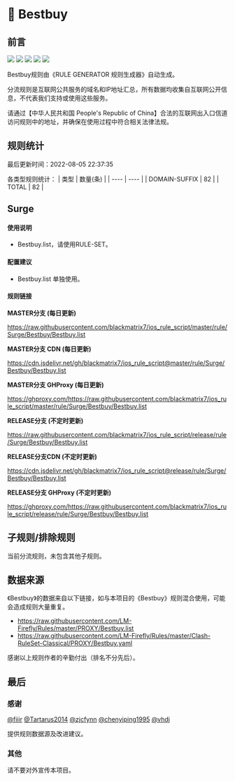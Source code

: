 # 🧸 Bestbuy

## 前言

![](https://shields.io/badge/-移除重复规则-ff69b4) ![](https://shields.io/badge/-DOMAIN与DOMAIN--SUFFIX合并-green) ![](https://shields.io/badge/-DOMAIN--SUFFIX间合并-critical) ![](https://shields.io/badge/-DOMAIN--SUFFIX与DOMAIN--KEYWORD合并-blue) ![](https://shields.io/badge/-IP--CIDR(6)合并-blueviolet) 

Bestbuy规则由《RULE GENERATOR 规则生成器》自动生成。

分流规则是互联网公共服务的域名和IP地址汇总，所有数据均收集自互联网公开信息，不代表我们支持或使用这些服务。

请通过【中华人民共和国 People's Republic of China】合法的互联网出入口信道访问规则中的地址，并确保在使用过程中符合相关法律法规。

## 规则统计

最后更新时间：2022-08-05 22:37:35

各类型规则统计：
| 类型 | 数量(条)  | 
| ---- | ----  |
| DOMAIN-SUFFIX | 82  | 
| TOTAL | 82  | 


## Surge 

#### 使用说明
- Bestbuy.list，请使用RULE-SET。

#### 配置建议
- Bestbuy.list 单独使用。

#### 规则链接
**MASTER分支 (每日更新)**

https://raw.githubusercontent.com/blackmatrix7/ios_rule_script/master/rule/Surge/Bestbuy/Bestbuy.list

**MASTER分支 CDN (每日更新)**

https://cdn.jsdelivr.net/gh/blackmatrix7/ios_rule_script@master/rule/Surge/Bestbuy/Bestbuy.list

**MASTER分支 GHProxy (每日更新)**

https://ghproxy.com/https://raw.githubusercontent.com/blackmatrix7/ios_rule_script/master/rule/Surge/Bestbuy/Bestbuy.list

**RELEASE分支 (不定时更新)**

https://raw.githubusercontent.com/blackmatrix7/ios_rule_script/release/rule/Surge/Bestbuy/Bestbuy.list

**RELEASE分支CDN (不定时更新)**

https://cdn.jsdelivr.net/gh/blackmatrix7/ios_rule_script@release/rule/Surge/Bestbuy/Bestbuy.list

**RELEASE分支 GHProxy (不定时更新)**

https://ghproxy.com/https://raw.githubusercontent.com/blackmatrix7/ios_rule_script/release/rule/Surge/Bestbuy/Bestbuy.list

## 子规则/排除规则


当前分流规则，未包含其他子规则。

## 数据来源

《Bestbuy》的数据来自以下链接，如与本项目的《Bestbuy》规则混合使用，可能会造成规则大量重复。

- https://raw.githubusercontent.com/LM-Firefly/Rules/master/PROXY/Bestbuy.list
- https://raw.githubusercontent.com/LM-Firefly/Rules/master/Clash-RuleSet-Classical/PROXY/Bestbuy.yaml


感谢以上规则作者的辛勤付出（排名不分先后）。

## 最后

### 感谢

[@fiiir](https://github.com/fiiir) [@Tartarus2014](https://github.com/Tartarus2014) [@zjcfynn](https://github.com/zjcfynn) [@chenyiping1995](https://github.com/chenyiping1995) [@vhdj](https://github.com/vhdj)

提供规则数据源及改进建议。

### 其他

请不要对外宣传本项目。